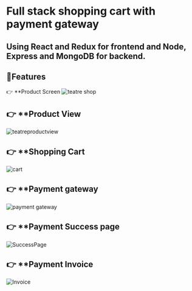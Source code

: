 # Full stack shopping cart with payment gateway
Using React and Redux for frontend and Node, Express and MongoDB for backend.
---
## 🔋Features
 👉 **Product Screen
![teatre shop](https://github.com/Vishwa-ud/Shopping_Cart/assets/94515855/26d14ac2-04c0-47b1-9ecb-26afa66fdf08)
## 👉 **Product View
![teatreproductview](https://github.com/Vishwa-ud/Shopping_Cart/assets/94515855/1afb5b72-2473-460e-9216-69e74e255157)
## 👉 **Shopping Cart
![cart](https://github.com/Vishwa-ud/Shopping_Cart/assets/94515855/8cb9164e-2ca1-4141-934d-d568c24a8585)
## 👉 **Payment gateway 
![payment gateway](https://github.com/Vishwa-ud/Shopping_Cart/assets/94515855/bf8ac824-178a-4117-b8d9-d4f1e64c2d7d)
## 👉 **Payment Success page
![SuccessPage](https://github.com/Vishwa-ud/Shopping_Cart/assets/94515855/dd3757f8-34a0-41c0-bb9b-d539b9c6f866)
## 👉 **Payment Invoice
![Invoice](https://github.com/Vishwa-ud/Shopping_Cart/assets/94515855/1f87b016-b322-4b63-8cb5-2a5761ea57ab)

